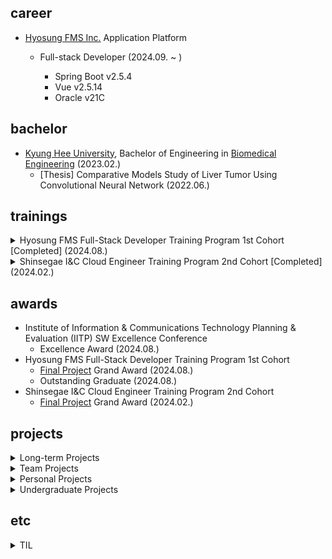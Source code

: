## career

- [Hyosung FMS Inc.](https://www.hyosungfms.com/) Application Platform
  - Full-stack Developer (2024.09. ~ )
    - Spring Boot v2.5.4
    - Vue v2.5.14
    - Oracle v21C
    
    <!-- - CMS+ 프로젝트

      <details>
        <summary>전자계약 (2024.09.26. ~ 2024.01.09.)</summary>

        - 기획 참여 및 UI/UX 아이디어 제시
        - 프로젝트 설계서 작성 및 검토
        - 데이터베이스 신규 테이블 작성 및 배포
        - 전자계약 신청 서비스 개발
          - BE
            - RESTful API 설계 및 개발
            - External API 연동
            - JWT & OAuth 2.0 인증 구현
            - 데이터 불변성 적용 및 조회 성능 개선
            - 사용자 정보 Legacy & Session 동기화
            - 대량 회원_계약 데이터 Spring Batch 구현
            - 전자계약 서명 링크 발송 이메일, 카카오톡 연동
          - FE
            - 개발 및 퍼블리싱
            - VeeValidate 유효성 검증 적용
            - Axios 클로저 개선 및 Exception 커스텀
            - 정적 렌더링 컴포넌트 이벤트 로직 개선
            - 사용자 이메일 인증 로직 공통화
          - QA
            - 테스트 코드 작성
            - PCL 작성 및 시나리오 테스트
            - QA 대응 (/w QA team)
        - ***[전자계약](https://sign2gether.com/)***
     
      </details>
      
    - CMS+ 유지보수
   
      <details>
        <summary>회원 상담 및 변경이력 개선 (2024.12.30. ~ 2025.01.07.)</summary>
 
        - 요구사항 명세 및 설계서 작성
        - PCL 작성 및 테스트
        - 개발
          - BE
            - 회원 상담 및 변경이력 조회 API 수정 및 쿼리문 개선
          - FE
            - Virtual Scroll 적용
            - datepicker 커스텀 및 유효성 적용
            - grid 수정

      </details>
      
      <details>
        <summary>청구월/결제일 기간 유효성 (2024.12.11. ~ 2024.12.19.)</summary>
 
        - 청구 > 청구관리
          - 정기청구 생성
            - 청구월 유효성 적용
            - 결제일(1) 유효성 적용
            - 결제일(2) 유효성 적용
            - 퍼블리싱
          - 추가청구 생성
            - 청구월 유효성 적용
            - 결제일 유효성 적용
          - 대량청구 생성
            - 청구월 유효성 적용
            - 결제일 유효성 적용
            - 청구월 & 결제일 유효성 적용
            - 퍼블리싱
          - 청구일괄 수정
            - 결제일(1) 유효성 적용
            - 결제일(2) 유효성 적용
            - 퍼블리싱
          - 대량청구 수정
            - 청구월 유효성 적용
            - 결제일 유효성 적용
            - 청구월 & 결제일 유효성 적용
            - 퍼블리싱
        - 수납 > 미수관리
          - 미수처리
            - 재결제일 유효성 적용
            - 미납건 재청구일 유효성 적용
            - 합산 청구월 유효성 적용
        - 업무 > 업무관리
          - 업무정보 등록
            - 출금일 유효성 적용
          - 업무정보 수정
            - 출금일 유효성 적용

      </details>

      ...

       <details>
        <summary>페이지네이션(2025.2.10 ~)</summary>

      </details> -->

## bachelor

- [Kyung Hee University](https://www.khu.ac.kr/kor/user/main/view.do), Bachelor of Engineering in [Biomedical Engineering](https://bme.khu.ac.kr/bme/user/main/view.do) (2023.02.)
  - [Thesis] Comparative Models Study of Liver Tumor Using Convolutional Neural Network (2022.06.)

## trainings

<details>
  <summary>Hyosung FMS Full-Stack Developer Training Program 1st Cohort [Completed] (2024.08.)</summary>

  - [Automated Billing/Payment Solution](https://github.com/rlatkd/cms-plus)
  - [Futsal Automatic Matching Service](https://github.com/rlatkd/match5)
  - [Internet Banking System](https://github.com/rlatkd/hs-bank)

</details>

<details>
  <summary>Shinsegae I&C Cloud Engineer Training Program 2nd Cohort [Completed] (2024.02.)</summary>

  - [MSA-based Web POS Service](https://github.com/rlatkd/salesync)
  - [Second-hand Auction Platform v0](https://github.com/rlatkd/ssgbay-v0)
  - [Fashion Community](https://github.com/rlatkd/fashion-community)

</details>

## awards

- Institute of Information & Communications Technology Planning & Evaluation (IITP) SW Excellence Conference
  - Excellence Award (2024.08.)
- Hyosung FMS Full-Stack Developer Training Program 1st Cohort
  - [Final Project](https://github.com/rlatkd/cms-plus) Grand Award (2024.08.)
  - Outstanding Graduate (2024.08.)
- Shinsegae I&C Cloud Engineer Training Program 2nd Cohort
  - [Final Project](https://github.com/rlatkd/salesync) Grand Award (2024.02.)

## projects

<details>
  <summary>Long-term Projects</summary>
  
  - [Automated Billing/Payment Solution](https://github.com/rlatkd/cms-plus)
  - [MSA-based Web POS Service](https://github.com/rlatkd/salesync)
  - [Portfolio](https://github.com/rlatkd/portfolio) (in progress)

</details>

<details>
  <summary>Team Projects</summary>

  - [Futsal Automatic Matching Service](https://github.com/rlatkd/match5)
  - [Internet Banking System](https://github.com/rlatkd/hs-bank)
  - [Second-hand Auction Platform v0](https://github.com/rlatkd/ssgbay-v0)
  - [Fashion Community](https://github.com/rlatkd/fashion-community)

</details>
 
<details>
  <summary>Personal Projects</summary>
  
  - [Robust Payment System](https://github.com/rlatkd/rubust-payment-system) (in progress)
  - [Monitoring System](https://github.com/rlatkd/monitoring-system)
  - [Real-time Chat Platform](https://github.com/rlatkd/live-chat)
  - [Customer Management System v2](https://github.com/rlatkd/management-system-v2)
  - [Second-hand Auction Platform v2](https://github.com/rlatkd/ssgbay-v2)
  - [Second-hand Auction Platform v1](https://github.com/rlatkd/ssgbay-v1)
  - [Customer Management System v1](https://github.com/rlatkd/management-system)

</details>

<details>
  <summary>Undergraduate Projects</summary>
   
  - [CT Image Reconstruction](https://github.com/rlatkd/ct-image-reconstruction)

</details>

## etc

<details>
  <summary>TIL</summary>
  
  - [1day-1commit](https://github.com/rlatkd/1day-1commit)
  - [Kafka Streams](https://github.com/rlatkd/kafka-streams)
  - [Mybatis & JPA](https://github.com/rlatkd/mybatis-jpa)
  - [GitLab Runner](https://github.com/rlatkd/gitlab-runner)
  - [JDBC](https://github.com/rlatkd/jdbc)
  - [Design Pattern](https://github.com/rlatkd/design-pattern)
  - [Qlik Sense Embed](https://github.com/rlatkd/qlik-embed)
  - [Qlik Sense Mashup](https://github.com/rlatkd/qlik-mashup)
  - [Dockerize](https://github.com/rlatkd/ssgbay-dockerize)
  - [CI/CD](https://github.com/rlatkd/cicd-react)
  - [Terraform](https://github.com/rlatkd/terraform)

</details>
